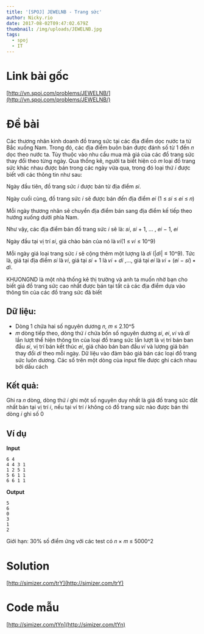 ```yaml
---
title: '[SPOJ] JEWELNB - Trang sức'
author: Nicky.rio
date: 2017-08-02T09:47:02.679Z
thumbnail: /img/uploads/JEWELNB.jpg
tags:
  - spoj
  - IT
---
```

# Link bài gốc 

[http://vn.spoj.com/problems/JEWELNB/](http://vn.spoj.com/problems/JEWELNB/)

# Đề bài

Các thương nhân kinh doanh đồ trang sức tại các địa điểm dọc nước ta từ Bắc xuống Nam. Trong đó, các địa điểm buôn bán được đánh số từ 1 đến 𝑛 dọc theo nước ta. Tùy thuộc vào nhu cầu mua mà giá của các đồ trang sức thay đổi theo từng ngày. Qua thống kê, người ta biết hiện có 𝑚 loại đồ trang sức khác nhau được bán trong các ngày vừa qua, trong đó loại thứ 𝑖 được biết với các thông tin như sau:

Ngày đầu tiên, đồ trang sức 𝑖 được bán từ địa điểm 𝑠𝑖.

Ngày cuối cùng, đồ trang sức 𝑖 sẽ được bán đến địa điểm 𝑒𝑖
(1 ≤ 𝑠𝑖 ≤ 𝑒𝑖 ≤ 𝑛)

Mỗi ngày thương nhân sẽ chuyển địa điểm bán sang địa điểm kế tiếp theo hướng xuống dưới phía Nam.

Như vậy, các địa điểm bán đồ trang sức 𝑖 sẽ là: 𝑠𝑖, 𝑠𝑖 + 1, … , 𝑒𝑖 − 1, 𝑒𝑖

Ngày đầu tại vị trí 𝑠𝑖, giá chào bán của nó là 𝑣𝑖(1 ≤ 𝑣𝑖 ≤ 10^9)

Mỗi ngày giá loại trang sức 𝑖 sẽ cộng thêm một lượng là 𝑑𝑖
(|𝑑𝑖| ≤ 10^9). 
Tức là, giá tại địa điểm 𝑠𝑖 là 𝑣𝑖, giá tại 𝑠𝑖 + 1 là 𝑣𝑖 + 𝑑𝑖 ,…, giá tại 𝑒𝑖 là 𝑣𝑖 + (𝑒𝑖 − 𝑠𝑖) ∗ 𝑑𝑖.

KHUONGND là một nhà thống kê thị trường và anh ta muốn nhờ bạn cho biết giá đồ trang sức cao nhất
được bán tại tất cả các địa điểm dựa vào thông tin của các đồ trang sức đã biết
## Dữ liệu: 
* Dòng 1 chứa hai số nguyên dương 𝑛, 𝑚 ≤ 2.10^5
* 𝑚 dòng tiếp theo, dòng thứ 𝑖 chứa bốn số nguyên dương 𝑠𝑖, 𝑒𝑖, 𝑣𝑖 và 𝑑𝑖 lần lượt thể hiện thông tin của loại đồ trang sức lần lượt là vị trí bán ban đầu 𝑠𝑖, vị trí bán kết thúc 𝑒𝑖, giá chào bán ban đầu 𝑣𝑖 và lượng giá bán thay đổi 𝑑𝑖 theo mỗi ngày. 
Dữ liệu vào đảm bảo giá bán các loại đồ trang sức luôn dương.
Các số trên một dòng của input file được ghi cách nhau bởi dấu cách

## Kết quả: 
Ghi ra 𝑛 dòng, dòng thứ 𝑖 ghi một số nguyên duy nhất là giá đồ trang sức đắt nhất bán tại vị trí 𝑖, nếu tại ví trí 𝑖 không có đồ trang sức nào được bán thì dòng 𝑖 ghi số 0

## Ví dụ
**Input** 
```
6 4
4 4 3 1
1 2 5 1
5 6 1 1
6 6 1 1
```
**Output**
```
5
6
0
3
1
2
```
Giới hạn: 30% số điểm ứng với các test có 𝑛 × 𝑚 ≤ 5000^2

# Solution
[http://simizer.com/trY](http://simizer.com/trY)
# Code mẫu
[http://simizer.com/tYn](http://simizer.com/tYn)
